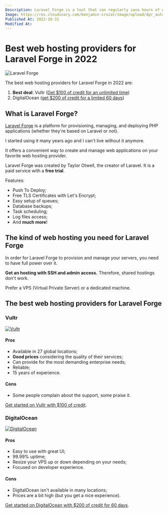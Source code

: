 ```yaml
---
Description: Laravel Forge is a tool that can regularly save hours of work. But before using it, you need to choose a web hosting provider. Here are the best ones.
Image: https://res.cloudinary.com/benjamin-crozat/image/upload/dpr_auto,f_auto,q_auto,w_auto/v1667250224/benjamincrozat.com/forge.laravel.com__1_a56gna.png
Published At: 2022-10-31
Modified At:
---
```


# Best web hosting providers for Laravel Forge in 2022

![Laravel Forge](https://res.cloudinary.com/benjamin-crozat/image/upload/dpr_auto,f_auto,q_auto,w_auto/v1667250224/benjamincrozat.com/forge.laravel.com__1_a56gna.png)

The best web hosting providers for Laravel Forge in 2022 are:

1. **Best deal**: Vultr ([Get $100 of credit for an unlimited time](https://www.vultr.com/?ref=9270910-8H))
2. DigitalOcean ([get $200 of credit for a limited 60 days](https://m.do.co/c/58bbdf89fc72))

## What is Laravel Forge?

[Laravel Forge](https://forge.laravel.com) is a platform for provisioning, managing, and deploying PHP applications (whether they're based on Laravel or not).

I started using it many years ago and I can't live without it anymore.

It offers a convenient way to create and manage web applications on your favorite web hosting provider.

Laravel Forge was created by Taylor Otwell, the creator of Laravel. It is a paid service with a **free trial**.

Features:
- Push To Deploy;
- Free TLS Certificates with Let's Encrypt;
- Easy setup of queues;
- Database backups;
- Task scheduling;
- Log files access;
- And **much more**!

## The kind of web hosting you need for Laravel Forge

In order for Laravel Forge to provision and manage your servers, you need to have full power over it.

**Get an hosting with SSH and admin access.** Therefore, shared hostings don't work.

Prefer a VPS (Virtual Private Server) or a dedicated machine.

## The best web hosting providers for Laravel Forge

### Vultr

[<img src="https://res.cloudinary.com/benjamin-crozat/image/upload/dpr_auto,f_auto,q_auto,w_auto/v1667249040/benjamincrozat.com/banner_800x418_pdttaw.png" alt="Vultr" />](https://res.cloudinary.com/benjamin-crozat/image/upload/dpr_auto,f_auto,q_auto,w_auto/v1667249040/benjamincrozat.com/banner_800x418_pdttaw.png)

#### Pros

- Available in 27 global locations;
- **Good prices** considering the quality of their services;
- Can provide for the most demanding enterprise needs;
- Reliable;
- 15 years of experience.

#### Cons

- Some people complain about the support, some praise it.

[Get started on Vultr with $100 of credit](https://www.vultr.com/?ref=9270910-8H).

### DigitalOcean

[<img src="https://res.cloudinary.com/benjamin-crozat/image/upload/dpr_auto,f_auto,q_auto,w_auto/v1667248891/benjamincrozat.com/DO_Logo_Horizontal_Blue_dcvz47.png" alt="DigitalOcean" />](https://m.do.co/c/58bbdf89fc72)

#### Pros

- Easy to use with great UI;
- 99.99% uptime;
- Resize your VPS up or down depending on your needs;
- Focused on developer experience.

#### Cons

- DigitalOcean isn't available in many locations;
- Prices are a bit high (but you get a nice experience).

[Get started on DigitalOcean with $200 of credit for 60 days](https://m.do.co/c/58bbdf89fc72).
